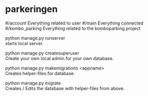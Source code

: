 # parkeringen

#/account
Everything related to user
#/main
Everything connected
#/kombo_parking
Everything related to the komboparking project

python manage.py runserver<br>
  starts local server.
  
python manage.py createsuperuser<br>
  Create your own local admin for your own database.

python manage.py makemigrations \<appname\><br>
  Creates helper-files for database.

python manage.py migrate<br>
  Creates / Edits the database with helper-files from above.
  
